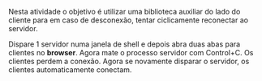 Nesta atividade o objetivo é utilizar uma biblioteca auxiliar do lado do cliente para em caso de desconexão, tentar ciclicamente reconectar ao servidor.



Dispare 1 servidor numa janela de shell e depois abra duas abas para clientes no **browser**. Agora mate o processo servidor com Control+C. Os clientes perdem a conexão. Agora se novamente disparar o servidor, os clientes automaticamente conectam.
